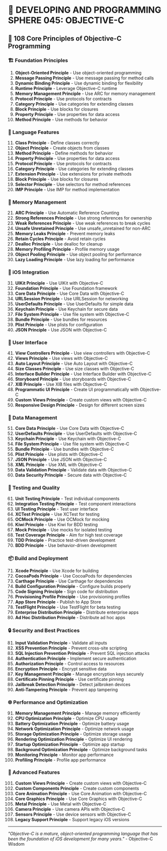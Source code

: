 # 🌟 DEVELOPING AND PROGRAMMING SPHERE 045: OBJECTIVE-C

## 🍎 108 Core Principles of Objective-C Programming

### 🏗️ Foundation Principles

1. **Object-Oriented Principle** - Use object-oriented programming
2. **Message Passing Principle** - Use message passing for method calls
3. **Dynamic Binding Principle** - Use dynamic binding for flexibility
4. **Runtime Principle** - Leverage Objective-C runtime
5. **Memory Management Principle** - Use ARC for memory management
6. **Protocol Principle** - Use protocols for contracts
7. **Category Principle** - Use categories for extending classes
8. **Block Principle** - Use blocks for closures
9. **Property Principle** - Use properties for data access
10. **Method Principle** - Use methods for behavior

### 🎯 Language Features

11. **Class Principle** - Define classes correctly
12. **Object Principle** - Create objects from classes
13. **Method Principle** - Define methods for behavior
14. **Property Principle** - Use properties for data access
15. **Protocol Principle** - Use protocols for contracts
16. **Category Principle** - Use categories for extending classes
17. **Extension Principle** - Use extensions for private methods
18. **Block Principle** - Use blocks for closures
19. **Selector Principle** - Use selectors for method references
20. **IMP Principle** - Use IMP for method implementation

### 🧮 Memory Management

21. **ARC Principle** - Use Automatic Reference Counting
22. **Strong References Principle** - Use strong references for ownership
23. **Weak References Principle** - Use weak references to break cycles
24. **Unsafe Unretained Principle** - Use unsafe_unretained for non-ARC
25. **Memory Leaks Principle** - Prevent memory leaks
26. **Retain Cycles Principle** - Avoid retain cycles
27. **Dealloc Principle** - Use dealloc for cleanup
28. **Memory Profiling Principle** - Profile memory usage
29. **Object Pooling Principle** - Use object pooling for performance
30. **Lazy Loading Principle** - Use lazy loading for performance

### 🎨 iOS Integration

31. **UIKit Principle** - Use UIKit with Objective-C
32. **Foundation Principle** - Use Foundation framework
33. **Core Data Principle** - Use Core Data with Objective-C
34. **URLSession Principle** - Use URLSession for networking
35. **UserDefaults Principle** - Use UserDefaults for simple data
36. **Keychain Principle** - Use Keychain for secure data
37. **File System Principle** - Use file system with Objective-C
38. **Bundle Principle** - Use bundles for resources
39. **Plist Principle** - Use plists for configuration
40. **JSON Principle** - Use JSON with Objective-C

### 🔧 User Interface

41. **View Controllers Principle** - Use view controllers with Objective-C
42. **Views Principle** - Use views with Objective-C
43. **Auto Layout Principle** - Use Auto Layout with Objective-C
44. **Size Classes Principle** - Use size classes with Objective-C
45. **Interface Builder Principle** - Use Interface Builder with Objective-C
46. **Storyboard Principle** - Use storyboards with Objective-C
47. **XIB Principle** - Use XIB files with Objective-C
48. **Programmatic UI Principle** - Create UI programmatically with Objective-C
49. **Custom Views Principle** - Create custom views with Objective-C
50. **Responsive Design Principle** - Design for different screen sizes

### 🚀 Data Management

51. **Core Data Principle** - Use Core Data with Objective-C
52. **UserDefaults Principle** - Use UserDefaults with Objective-C
53. **Keychain Principle** - Use Keychain with Objective-C
54. **File System Principle** - Use file system with Objective-C
55. **Bundle Principle** - Use bundles with Objective-C
56. **Plist Principle** - Use plists with Objective-C
57. **JSON Principle** - Use JSON with Objective-C
58. **XML Principle** - Use XML with Objective-C
59. **Data Validation Principle** - Validate data with Objective-C
60. **Data Security Principle** - Secure data with Objective-C

### 🧪 Testing and Quality

61. **Unit Testing Principle** - Test individual components
62. **Integration Testing Principle** - Test component interactions
63. **UI Testing Principle** - Test user interface
64. **XCTest Principle** - Use XCTest for testing
65. **OCMock Principle** - Use OCMock for mocking
66. **Kiwi Principle** - Use Kiwi for BDD testing
67. **Mock Principle** - Use mocks for isolated testing
68. **Test Coverage Principle** - Aim for high test coverage
69. **TDD Principle** - Practice test-driven development
70. **BDD Principle** - Use behavior-driven development

### 📦 Build and Deployment

71. **Xcode Principle** - Use Xcode for building
72. **CocoaPods Principle** - Use CocoaPods for dependencies
73. **Carthage Principle** - Use Carthage for dependencies
74. **Build Configuration Principle** - Configure builds properly
75. **Code Signing Principle** - Sign code for distribution
76. **Provisioning Profile Principle** - Use provisioning profiles
77. **App Store Principle** - Publish to App Store
78. **TestFlight Principle** - Use TestFlight for beta testing
79. **Enterprise Distribution Principle** - Distribute enterprise apps
80. **Ad Hoc Distribution Principle** - Distribute ad hoc apps

### 🔒 Security and Best Practices

81. **Input Validation Principle** - Validate all inputs
82. **XSS Prevention Principle** - Prevent cross-site scripting
83. **SQL Injection Prevention Principle** - Prevent SQL injection attacks
84. **Authentication Principle** - Implement secure authentication
85. **Authorization Principle** - Control access to resources
86. **Encryption Principle** - Encrypt sensitive data
87. **Key Management Principle** - Manage encryption keys securely
88. **Certificate Pinning Principle** - Use certificate pinning
89. **Jailbreak Detection Principle** - Detect jailbroken devices
90. **Anti-Tampering Principle** - Prevent app tampering

### 🌐 Performance and Optimization

91. **Memory Management Principle** - Manage memory efficiently
92. **CPU Optimization Principle** - Optimize CPU usage
93. **Battery Optimization Principle** - Optimize battery usage
94. **Network Optimization Principle** - Optimize network usage
95. **Storage Optimization Principle** - Optimize storage usage
96. **Rendering Optimization Principle** - Optimize UI rendering
97. **Startup Optimization Principle** - Optimize app startup
98. **Background Optimization Principle** - Optimize background tasks
99. **Monitoring Principle** - Monitor app performance
100. **Profiling Principle** - Profile app performance

### 🚀 Advanced Features

101. **Custom Views Principle** - Create custom views with Objective-C
102. **Custom Components Principle** - Create custom components
103. **Core Animation Principle** - Use Core Animation with Objective-C
104. **Core Graphics Principle** - Use Core Graphics with Objective-C
105. **Metal Principle** - Use Metal with Objective-C
106. **Camera Principle** - Use camera APIs with Objective-C
107. **Sensors Principle** - Use device sensors with Objective-C
108. **Legacy Support Principle** - Support legacy iOS versions

---

*"Objective-C is a mature, object-oriented programming language that has been the foundation of iOS development for many years."* - Objective-C Wisdom


